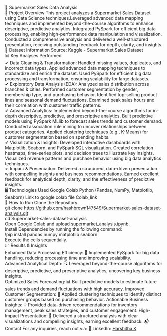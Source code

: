 🛒 Supermarket Sales Data Analysis
<br>
📌 Project Overview
This project analyzes a Supermarket Sales Dataset using Data Science techniques.Leveraged advanced data mapping techniques and implemented beyond-the-course algorithms to enhance descriptive, predictive analytics. Integrated PySpark for efficient big data processing, enabling high-performance data manipulation and visualization. Conducted a comprehensive analysis and delivered a well-structured presentation, receiving outstanding feedback for depth, clarity, and insights.
<br>
📂 Dataset Information
Source: Kaggle - Supermarket Sales Dataset
<br>
📊 Key Analyses Performed
<br>
✔ Data Cleaning & Transformation: Handled missing values, duplicates, and incorrect data types. Applied advanced data mapping techniques to standardize and enrich the dataset. Used PySpark for efficient big data processing and transformation, ensuring scalability for large datasets.
<br>
✔ Exploratory Data Analysis (EDA): Analyzed sales distribution across branches & cities. Performed customer segmentation by gender, membership type, and purchasing behavior. Identified top-selling product lines and seasonal demand fluctuations. Examined peak sales hours and their correlation with customer traffic patterns.
<br>
✔ Advanced Analytics: Implemented beyond-the-course algorithms for in-depth descriptive, predictive, and prescriptive analytics. Built predictive models using PySpark MLlib to forecast sales trends and customer demand. Conducted association rule mining to uncover relationships between product categories. Applied clustering techniques (e.g., K-Means) for customer segmentation based on spending habits.
<br>
✔ Visualization & Insights: Developed interactive dashboards with Matplotlib, Seaborn, and PySpark SQL visualization. Created correlation heatmaps, time-series plots, and decision trees to illustrate key insights. Visualized revenue patterns and purchase behavior using big data analytics techniques.
<br>
✔ Impact & Presentation: Delivered a structured, data-driven presentation with compelling insights and business recommendations. Earned excellent feedback for analytical depth, clarity, and the effectiveness of predictive insights.
<br>
🖥️ Technologies Used
Google Colab
Python (Pandas, NumPy, Matplotlib, Seaborn)
Link to google colab file
Colab_link
<br>
🚀 How to Run
Clone the Repository
<br>
git clone https://github.com/hashbrown147549/Supermarket-sales-dataset-analysis.git
<br>
cd Supermarket-sales-dataset-analysis
<br>
Open Google Colab and upload supermarket_analysis.ipynb.
<br>
Install Dependencies by running the following command:
<br>
!pip install pandas numpy matplotlib seaborn
<br>
Execute the cells sequentially.
<br>
📈 Results & Insights
<br>
Enhanced Data Processing Efficiency: 🚀 Implemented PySpark for big data handling, reducing processing time and improving scalability.
<br>
Advanced Analytical Depth: 🔍 Leveraged beyond-the-course algorithms for descriptive, predictive, and prescriptive analytics, uncovering key business insights.
<br>
Optimized Sales Forecasting: 📊 Built predictive models to estimate future sales trends and demand fluctuations with high accuracy.
Improved Customer Segmentation: 👥 Applied clustering techniques to identify distinct customer groups based on purchasing behavior.
Actionable Business Insights: 💡 Provided data-driven recommendations for inventory management, peak sales strategies, and customer engagement.
High-Impact Presentation: 🎯 Delivered a structured analysis with clear visualizations and compelling insights, earning excellent feedback.
📬 Contact
For any inquiries, reach out via:
🔗 LinkedIn: [Harshitha K](https://www.linkedin.com/in/harshitha-k-94a535289/)
